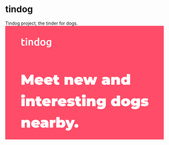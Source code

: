 # tindog
Tindog project, the tinder for dogs.
![plot](https://github.com/onewaynoo/Tindog/blob/main/images/image.png)

